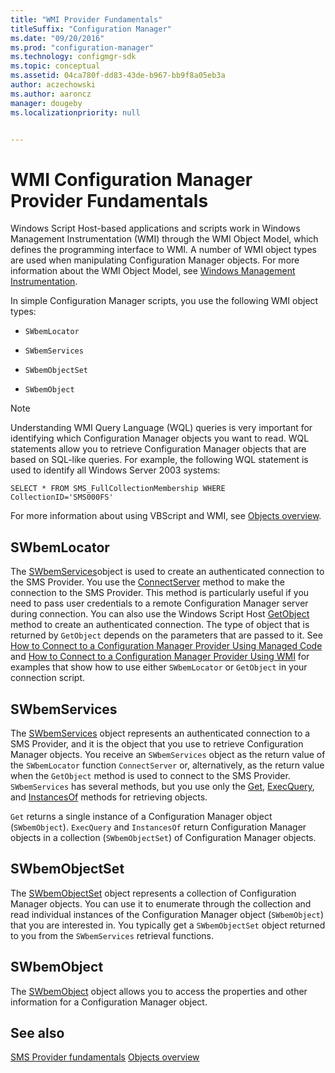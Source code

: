 ```yaml
---
title: "WMI Provider Fundamentals"
titleSuffix: "Configuration Manager"
ms.date: "09/20/2016"
ms.prod: "configuration-manager"
ms.technology: configmgr-sdk
ms.topic: conceptual
ms.assetid: 04ca780f-dd83-43de-b967-bb9f8a05eb3a
author: aczechowski
ms.author: aaroncz
manager: dougeby
ms.localizationpriority: null


---
```

# WMI Configuration Manager Provider Fundamentals
Windows Script Host-based applications and scripts work in Windows Management Instrumentation (WMI) through the WMI Object Model, which defines the programming interface to WMI. A number of WMI object types are used when manipulating Configuration Manager objects. For more information about the WMI Object Model, see [Windows Management Instrumentation](/windows/win32/wmisdk/wmi-start-page).  

 In simple Configuration Manager scripts, you use the following WMI object types:  

-   `SWbemLocator`  

-   `SWbemServices`  

-   `SWbemObjectSet`  

-   `SWbemObject`  

> [!NOTE]
>  Understanding WMI Query Language (WQL) queries is very important for identifying which Configuration Manager objects you want to read. WQL statements allow you to retrieve Configuration Manager objects that are based on SQL-like queries. For example, the following WQL statement is used to identify all Windows Server 2003 systems:  
>   
>  `SELECT * FROM SMS_FullCollectionMembership WHERE CollectionID='SMS000FS'`  

 For more information about using VBScript and WMI, see [Objects overview](configuration-manager-objects-overview.md).  

## SWbemLocator  
 The [SWbemServices](/windows/win32/wmisdk/swbemservices)object is used to create an authenticated connection to the SMS Provider. You use the [ConnectServer](/windows/win32/wmisdk/swbemlocator-connectserver) method to make the connection to the SMS Provider. This method is particularly useful if you need to pass user credentials to a remote Configuration Manager server during connection. You can also use the Windows Script Host [GetObject](/previous-versions/windows/internet-explorer/ie-developer/windows-scripting/8ywk619w(v=vs.84)) method to create an authenticated connection. The type of object that is returned by `GetObject` depends on the parameters that are passed to it. See [How to Connect to a Configuration Manager Provider Using Managed Code](../../../develop/core/understand/how-to-connect-to-an-sms-provider-by-using-managed-code.md) and [How to Connect to a Configuration Manager Provider Using WMI](../../../develop/core/understand/how-to-connect-to-an-sms-provider-in-configuration-manager-by-using-wmi.md) for examples that show how to use either `SWbemLocator` or `GetObject` in your connection script.  

## SWbemServices  
 The [SWbemServices](/windows/win32/wmisdk/swbemservices) object represents an authenticated connection to a SMS Provider, and it is the object that you use to retrieve Configuration Manager objects. You receive an `SWbemServices` object as the return value of the `SWbemLocator` function `ConnectServer` or, alternatively, as the return value when the `GetObject` method is used to connect to the SMS Provider. `SWbemServices` has several methods, but you use only the [Get](/windows/win32/wmisdk/swbemservices-get), [ExecQuery](/windows/win32/wmisdk/swbemservices-execquery), and [InstancesOf](/windows/win32/wmisdk/swbemservices-instancesof) methods for retrieving objects.  

 `Get` returns a single instance of a Configuration Manager object (`SWbemObject`). `ExecQuery` and `InstancesOf` return Configuration Manager objects in a collection (`SWbemObjectSet`) of Configuration Manager objects.  

## SWbemObjectSet  
 The [SWbemObjectSet](/windows/win32/wmisdk/swbemobjectset) object represents a collection of Configuration Manager objects. You can use it to enumerate through the collection and read individual instances of the Configuration Manager object (`SWbemObject`) that you are interested in. You typically get a `SWbemObjectSet` object returned to you from the `SWbemServices` retrieval functions.  

## SWbemObject  
 The [SWbemObject](/windows/win32/wmisdk/swbemobject) object allows you to access the properties and other information for a Configuration Manager object.  

## See also

 [SMS Provider fundamentals](sms-provider-fundamentals.md)
 [Objects overview](configuration-manager-objects-overview.md)
